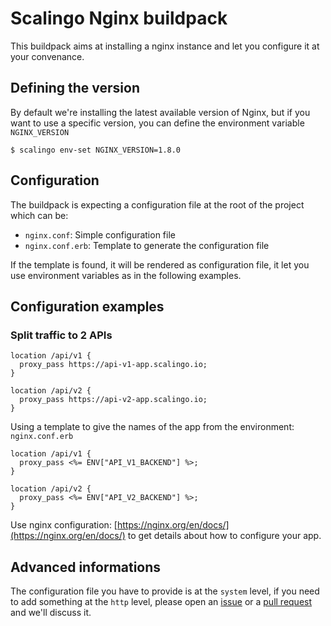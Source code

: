 Scalingo Nginx buildpack
========================

This buildpack aims at installing a nginx instance and let you configure it at
your convenance.

## Defining the version

By default we're installing the latest available version of Nginx, but if you
want to use a specific version, you can define the environment variable `NGINX_VERSION`

```console
$ scalingo env-set NGINX_VERSION=1.8.0
```

## Configuration

The buildpack is expecting a configuration file at the root of the project
which can be:

* `nginx.conf`: Simple configuration file
* `nginx.conf.erb`: Template to generate the configuration file

If the template is found, it will be rendered as configuration file, it let you use environment
variables as in the following examples.

## Configuration examples

### Split traffic to 2 APIs

```
location /api/v1 {
  proxy_pass https://api-v1-app.scalingo.io;
}

location /api/v2 {
  proxy_pass https://api-v2-app.scalingo.io;
}
```

Using a template to give the names of the app from the environment: `nginx.conf.erb`

```
location /api/v1 {
  proxy_pass <%= ENV["API_V1_BACKEND"] %>;
}

location /api/v2 {
  proxy_pass <%= ENV["API_V2_BACKEND"] %>;
}
```

Use nginx configuration:
[https://nginx.org/en/docs/](https://nginx.org/en/docs/) to get details about
how to configure your app.

## Advanced informations

The configuration file you have to provide is at the `system` level, if you need
to add something at the `http` level, please open an [issue](https://github.com/Scalingo/nginx-buildpack/issues/new)
or a [pull request](https://github.com/Scalingo/nginx-buildpack/pulls/new) and we'll discuss it.

